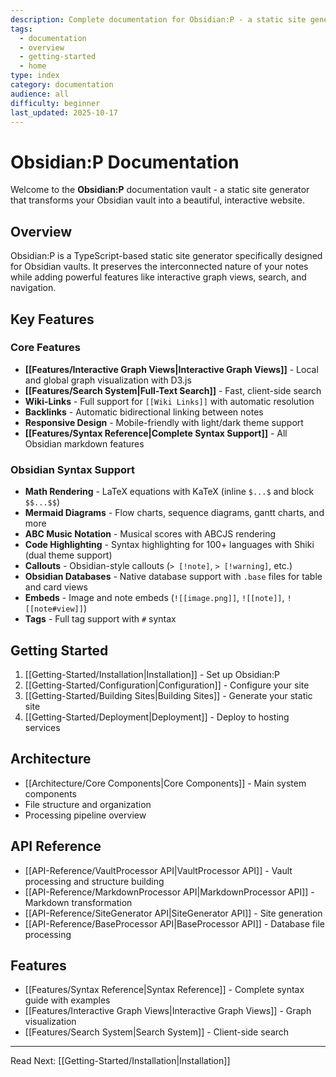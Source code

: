 ```yaml
---
description: Complete documentation for Obsidian:P - a static site generator for Obsidian vaults
tags:
  - documentation
  - overview
  - getting-started
  - home
type: index
category: documentation
audience: all
difficulty: beginner
last_updated: 2025-10-17
---
```


# Obsidian:P Documentation

Welcome to the **Obsidian:P** documentation vault - a static site generator that transforms your Obsidian vault into a beautiful, interactive website.

## Overview

Obsidian:P is a TypeScript-based static site generator specifically designed for Obsidian vaults. It preserves the interconnected nature of your notes while adding powerful features like interactive graph views, search, and navigation.

## Key Features

### Core Features
- **[[Features/Interactive Graph Views|Interactive Graph Views]]** - Local and global graph visualization with D3.js
- **[[Features/Search System|Full-Text Search]]** - Fast, client-side search
- **Wiki-Links** - Full support for `[[Wiki Links]]` with automatic resolution
- **Backlinks** - Automatic bidirectional linking between notes
- **Responsive Design** - Mobile-friendly with light/dark theme support
- **[[Features/Syntax Reference|Complete Syntax Support]]** - All Obsidian markdown features

### Obsidian Syntax Support
- **Math Rendering** - LaTeX equations with KaTeX (inline `$...$` and block `$$...$$`)
- **Mermaid Diagrams** - Flow charts, sequence diagrams, gantt charts, and more
- **ABC Music Notation** - Musical scores with ABCJS rendering
- **Code Highlighting** - Syntax highlighting for 100+ languages with Shiki (dual theme support)
- **Callouts** - Obsidian-style callouts (`> [!note]`, `> [!warning]`, etc.)
- **Obsidian Databases** - Native database support with `.base` files for table and card views
- **Embeds** - Image and note embeds (`![[image.png]]`, `![[note]]`, `![[note#view]]`)
- **Tags** - Full tag support with `#` syntax

## Getting Started

1. [[Getting-Started/Installation|Installation]] - Set up Obsidian:P
2. [[Getting-Started/Configuration|Configuration]] - Configure your site
3. [[Getting-Started/Building Sites|Building Sites]] - Generate your static site
4. [[Getting-Started/Deployment|Deployment]] - Deploy to hosting services

## Architecture

- [[Architecture/Core Components|Core Components]] - Main system components
- File structure and organization
- Processing pipeline overview

## API Reference

- [[API-Reference/VaultProcessor API|VaultProcessor API]] - Vault processing and structure building
- [[API-Reference/MarkdownProcessor API|MarkdownProcessor API]] - Markdown transformation
- [[API-Reference/SiteGenerator API|SiteGenerator API]] - Site generation
- [[API-Reference/BaseProcessor API|BaseProcessor API]] - Database file processing

## Features

- [[Features/Syntax Reference|Syntax Reference]] - Complete syntax guide with examples
- [[Features/Interactive Graph Views|Interactive Graph Views]] - Graph visualization
- [[Features/Search System|Search System]] - Client-side search

---

Read Next: [[Getting-Started/Installation|Installation]]
